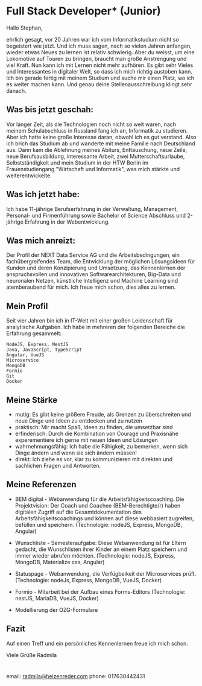# Full Stack Developer* (Junior)

Hallo Stephan,

ehrlich gesagt, vor 20 Jahren war ich vom Informatikstudium nicht so begeistert wie jetzt. Und ich muss sagen, nach so vielen Jahren anfangen, wieder etwas Neues zu lernen ist relativ schwierig. Aber du weisst, um eine Lokomotive auf Touren zu bringen, braucht man große Anstrengung und viel Kraft. Nun kann ich mit Lernen nicht mehr aufhören. Es gibt sehr Vieles und Interessantes in digitaler Welt, so dass ich mich richtig austoben kann. Ich bin gerade fertig mit meinem Studium und suche mir einen Platz, wo ich es weiter machen kann. Und genau deine Stellenausschreibung klingt sehr danach.

## Was bis jetzt geschah:
Vor langer Zeit, als die Technologien noch nicht so weit waren, nach meinem Schulabschluss in Russland fang ich an, Informatik zu studieren. Aber ich hatte keine große Interesse daran, obwohl ich es gut verstand. Also ich brich das Studium ab und wanderte mit meine Familie nach Deutschland aus. Dann kam die Ablehnung meines Abiturs, Enttäuschung, neue Zeile, neue Berufsausbildung, interessante Arbeit, zwei Mutterschaftsurlaube, Selbstständigkeit und mein Studium in der HTW Berlin im Frauenstudiengang "Wirtschaft und Informatik", was mich stärkte und weiterentwickelte.

## Was ich jetzt habe:
Ich habe 11-jährige Berufserfahrung in der Verwaltung, Management, Personal- und Firmenführung sowie Bachelor of Science Abschluss und 2-jährige Erfahrung in der Webentwicklung.

## Was mich anreizt:
Der Profil der NEXT Data Service AG und die Arbeitsbedingungen, ein fachübergreifendes Team, die Entwicklung der möglichen Lösungsideen für Kunden und deren Konzipierung und Umsetzung, das Kennenlernen der anspruchsvollen und innovativen Softwarearchitekturen, Big-Data und neuronalen Netzen, künstliche Intelligenz und Machine Learning sind atemberaubend für mich. Ich freue mich schon, dies alles zu lernen.


## Mein Profil
Seit vier Jahren bin ich in IT-Welt mit einer großen Leidenschaft für analytische Aufgaben. Ich habe in mehreren der folgenden Bereiche die Erfahrung gesammelt: 

```
NodeJS, Express, NestJS
Java, JavaScript, TypeScript
Angular, VueJS
Microservice
MongoDB
Formio
Git
Docker
```

## Meine Stärke
- mutig: Es gibt keine größere Freude, als Grenzen zu überschreiten und neue Dinge und Ideen zu entdecken und zu nutzen
- praktisch: Mir macht Spaß, Ideen zu finden, die umsetzbar sind
- erfinderisch: Durch die Kombination von Courage und Praxisnähe experementiere ich gerne mit neuen Ideen und Lösungen
- wahrnehmungsfähig: Ich habe die Fähigkeit, zu bemerken, wenn sich Dinge ändern und wenn sie sich ändern müssen!
- direkt: Ich ziehe es vor, klar zu kommunizieren mit direkten und sachlichen Fragen und Antworten.

## Meine Referenzen

- BEM digital - Webanwendung für die Arbeitsfähigkeitscoaching. Die Projektvision: Der Coach und Coachee (BEM-Berechtigte/r) haben digitalen Zugriff auf die Gesamtdokumentation des Arbeitsfähigkeitscoachings und können auf diese webbasiert zugreifen, befüllen und speichern. (Technologie: nodeJS, Express, MongoDB, Angular)

- Wunschliste - Semesteraufgabe: Diese Webanwendung ist für Eltern gedacht, die Wunschlisten ihrer Kinder an einem Platz speichern und immer wieder abrufen möchten. (Technologie: nodeJS, Express, MongoDB, Materialize css, Angular)

- Statuspage - Webanwendung, die Verfügbeikeit der Microservices prüft. (Technologie: nodeJs, Express, MongoDB, VueJS, Docker)

- Formio - Mitarbeit bei der Aufbau eines Forms-Editors (Technologie: nestJS, MariaDB, VueJS, Docker)

- Modellierung der OZG-Formulare

## Fazit
Auf einen Treff und ein persönliches Kennenlernen freue ich mich schon.

Viele Grüße
Radmila
#
email: radmila@heizenreder.com
phone: 017630442431

